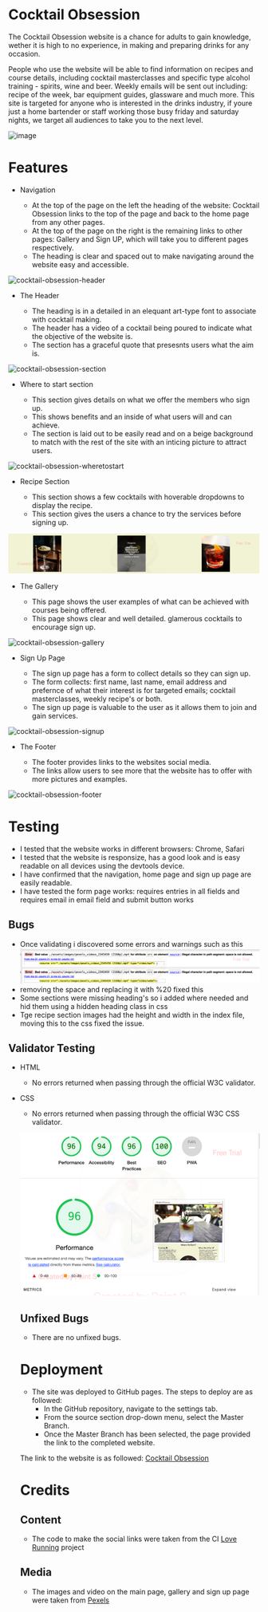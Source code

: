 # Cocktail Obsession

The Cocktail Obsession website is a chance for adults to gain knowledge, wether it is high to no experience, in making and preparing drinks for any occasion.

People who use the website will be able to find information on recipes and course details, including cocktail masterclasses and specific type alcohol training - spirits, wine and beer. Weekly emails will be sent out including: recipe of the week, bar equipment guides, glassware and much more. This site is targeted for anyone who is interested in the drinks industry, if youre just a home bartender or staff working those busy friday and saturday nights, we target all audiences to take you to the next level.

![image](https://github.com/tobycoleman3/cocktail-obsession/assets/160591772/d6f993fc-53f4-4a54-b3a5-a3ed7e35e46d)

# Features

- Navigation

  - At the top of the page on the left the heading of the website: Cocktail Obsession links to the top of the page and back to the home page from any other pages.
  - At the top of the page on the right is the remaining links to other pages: Gallery and Sign UP, which will take you to different pages respectively.
  - The heading is clear and spaced out to make navigating around the website easy and accessible.

![cocktail-obsession-header](https://github.com/tobycoleman3/cocktail-obsession/assets/160591772/dfc1ccbb-da7a-48c8-ae1a-2ae5734c056e)

- The Header

  - The heading is in a detailed in an elequant art-type font to associate with cocktail making.
  - The header has a video of a cocktail being poured to indicate what the objective of the website is.
  - The section has a graceful quote that presesnts users what the aim is.
 
![cocktail-obsession-section](https://github.com/tobycoleman3/cocktail-obsession/assets/160591772/7dd87da5-2eac-444e-be84-3026c61e3047)

- Where to start section

  - This section gives details on what we offer the members who sign up.
  - This shows benefits and an inside of what users will and can achieve.
  - The section is laid out to be easily read and on a beige background to match with the rest of the site with an inticing picture to attract users.
  

![cocktail-obsession-wheretostart](https://github.com/tobycoleman3/cocktail-obsession/assets/160591772/517b0d53-18d9-4824-906f-165a7545adc3)

- Recipe Section

  - This section shows a few cocktails with hoverable dropdowns to display the recipe.
  - This section gives the users a chance to try the services before signing up.

![recipe-section](assets/images/cocktail-obsession-recipen.jpg)

- The Gallery

  - This page shows the user examples of what can be achieved with courses being offered.
  - This page shows clear and well detailed. glamerous cocktails to encourage sign up.

![cocktail-obsession-gallery](https://github.com/tobycoleman3/cocktail-obsession/assets/160591772/7bb6079f-67a6-4ada-a7cf-c643f2ab1617)

- Sign Up Page

  - The sign up page has a form to collect details so they can sign up.
  - The form collects: first name, last name, email address and prefernce of what their interest is for targeted emails; cocktail masterclasses, weekly recipe's or both.
  - The sign up page is valuable to the user as it allows them to join and gain services.

![cocktail-obsession-signup](https://github.com/tobycoleman3/cocktail-obsession/assets/160591772/5f708935-2228-4249-84c9-c6b31db2c9f6)

- The Footer

  - The footer provides links to the websites social media.
  - The links allow users to see more that the website has to offer with more pictures and examples.

![cocktail-obsession-footer](https://github.com/tobycoleman3/cocktail-obsession/assets/160591772/38c1f2a3-c791-4812-a3c2-5108f32c7e37)

# Testing

- I tested that the website works in different browsers: Chrome, Safari
- I tested that the website is responsize, has a good look and is easy readable on all devices using the devtools device.
- I have confirmed that the navigation, home page and sign up page are easily readable.
- I have tested the form page works: requires entries in all fields and requires email in email field and submit button works

## Bugs

- Once validating i discovered some errors and warnings such as this
![error-image-1](assets/images/error-1.jpg)
- removing the space and replacing it with %20 fixed this
- Some sections were missing heading's so i added where needed and hid them using a hidden heading class in css
- Tge recipe section images had the height and width in the index file, moving this to the css fixed the issue.

## Validator Testing

- HTML
  - No errors returned when passing through the official W3C validator.

- CSS
  - No errors returned when passing through the official W3C CSS validator.

  ![lighthouse-score](assets/images/cocktail-obsession-lighthouse2.jpg)

  ## Unfixed Bugs

  - There are no unfixed bugs.

  # Deployment

  - The site was deployed to GitHub pages. The steps to deploy are as followed:
    - In the GitHub repository, navigate to the settings tab.
    - From the source section drop-down menu, select the Master Branch.
    - Once the Master Branch has been selected, the page provided the link to the completed website.
  
  The link to the website is as followed: [Cocktail Obsession](https://tobycoleman3.github.io/cocktail-obsession/)

  # Credits

  ## Content 

  - The code to make the social links were taken from the CI [Love Running](https://github.com/Code-Institute-Org/love-running-2.0) project
  
  ## Media 

  - The images and video on the main page, gallery and sign up page were taken from [Pexels](https://www.pexels.com/)